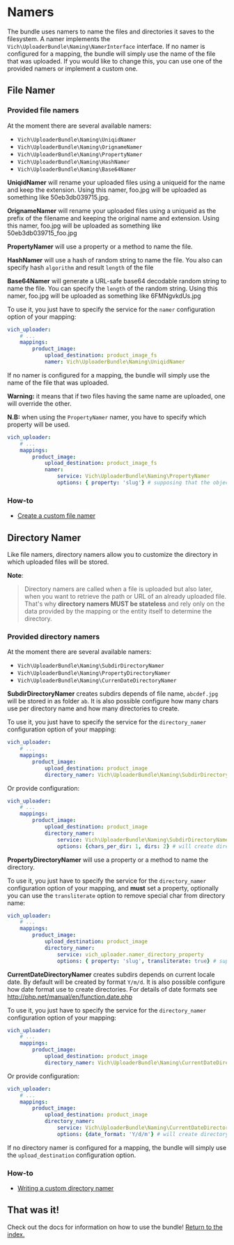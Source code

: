 Namers
======

The bundle uses namers to name the files and directories it saves to the filesystem. A namer
implements the `Vich\UploaderBundle\Naming\NamerInterface` interface. If no namer is
configured for a mapping, the bundle will simply use the name of the file that
was uploaded. If you would like to change this, you can use one of the provided namers or implement a custom one.

## File Namer

### Provided file namers

At the moment there are several available namers:

  * `Vich\UploaderBundle\Naming\UniqidNamer`
  * `Vich\UploaderBundle\Naming\OrignameNamer`
  * `Vich\UploaderBundle\Naming\PropertyNamer`
  * `Vich\UploaderBundle\Naming\HashNamer`
  * `Vich\UploaderBundle\Naming\Base64Namer`

**UniqidNamer** will rename your uploaded files using a uniqueid for the name and
keep the extension. Using this namer, foo.jpg will be uploaded as something like 50eb3db039715.jpg.

**OrignameNamer** will rename your uploaded files using a uniqueid as the prefix of the
filename and keeping the original name and extension. Using this namer, foo.jpg will be uploaded as
something like 50eb3db039715_foo.jpg

**PropertyNamer** will use a property or a method to name the
file.

**HashNamer** will use a hash of random string to name the file. You also can specify
hash `algorithm` and result `length` of the file

**Base64Namer** will generate a URL-safe base64 decodable random string to name the file.
You can specify the `length` of the random string. Using this namer, foo.jpg will be uploaded as something
like 6FMNgvkdUs.jpg

To use it, you just have to specify the service for the `namer` configuration option of your mapping:

``` yaml
vich_uploader:
    # ...
    mappings:
        product_image:
            upload_destination: product_image_fs
            namer: Vich\UploaderBundle\Naming\UniqidNamer
```

If no namer is configured for a mapping, the bundle will simply use the name of the file that
was uploaded.

**Warning:** it means that if two files having the same name are uploaded, one
will override the other.

**N.B:** when using the `PropertyNamer` namer, you have to specify which
property will be used.

``` yaml
vich_uploader:
    # ...
    mappings:
        product_image:
            upload_destination: product_image_fs
            namer:
                service: Vich\UploaderBundle\Naming\PropertyNamer
                options: { property: 'slug'} # supposing that the object contains a "slug" attribute or a "getSlug" method
```


### How-to

  * [Create a custom file namer](file_namer/howto/create_a_custom_file_namer.md)


## Directory Namer

Like file namers, directory namers allow you to customize the directory in which
uploaded files will be stored.

**Note**:

> Directory namers are called when a file is uploaded but also later, when you
> want to retrieve the path or URL of an already uploaded file. That's why
> **directory namers MUST be stateless** and rely only on the data provided by
> the mapping or the entity itself to determine the directory.

### Provided directory namers

At the moment there are several available namers:

  * `Vich\UploaderBundle\Naming\SubdirDirectoryNamer`
  * `Vich\UploaderBundle\Naming\PropertyDirectoryNamer`
  * `Vich\UploaderBundle\Naming\CurrenDateDirectoryNamer`

**SubdirDirectoryNamer** creates subdirs depends of file name, `abcdef.jpg` will be 
stored in as folder `ab`. It is also possible configure how many chars use per directory name and 
how many directories to create. 

To use it, you just have to specify the service for the `directory_namer`
configuration option of your mapping:

``` yaml
vich_uploader:
    # ...
    mappings:
        product_image:
            upload_destination: product_image
            directory_namer: Vich\UploaderBundle\Naming\SubdirDirectoryNamer
```

Or provide configuration:

``` yaml
vich_uploader:
    # ...
    mappings:
        product_image:
            upload_destination: product_image
            directory_namer:
                service: Vich\UploaderBundle\Naming\SubdirDirectoryNamer
                options: {chars_per_dir: 1, dirs: 2} # will create directory "a/b" for "abcdef.jpg"
```

**PropertyDirectoryNamer** will use a property or a method to name the directory. 

To use it, you just have to specify the service for the `directory_namer`
configuration option of your mapping, and **must** set a property,
optionally you can use the `transliterate` option to remove special char from directory name:

``` yaml
vich_uploader:
    # ...
    mappings:
        product_image:
            upload_destination: product_image
            directory_namer:
                service: vich_uploader.namer_directory_property
                options: { property: 'slug', transliterate: true} # supposing that the object contains a "slug" attribute or a "getSlug" method
```

**CurrentDateDirectoryNamer** creates subdirs depends on current locale date. By default will be 
created by format `Y/m/d`. It is also possible configure how date format use to create directories.
For details of date formats see <http://php.net/manual/en/function.date.php> 

To use it, you just have to specify the service for the `directory_namer`
configuration option of your mapping:

``` yaml
vich_uploader:
    # ...
    mappings:
        product_image:
            upload_destination: product_image
            directory_namer: Vich\UploaderBundle\Naming\CurrentDateDirectoryNamer
```

Or provide configuration:

``` yaml
vich_uploader:
    # ...
    mappings:
        product_image:
            upload_destination: product_image
            directory_namer:
                service: Vich\UploaderBundle\Naming\CurrentDateDirectoryNamer
                options: {date_format: 'Y/d/m'} # will create directory "2018/23/09" for curent date "2018-09-23"
```

If no directory namer is configured for a mapping, the bundle will simply use
the `upload_destination` configuration option.

### How-to

  * [Writing a custom directory namer](directory_namer/howto/create_a_custom_directory_namer.md)


## That was it!

Check out the docs for information on how to use the bundle! [Return to the
index.](index.md)
